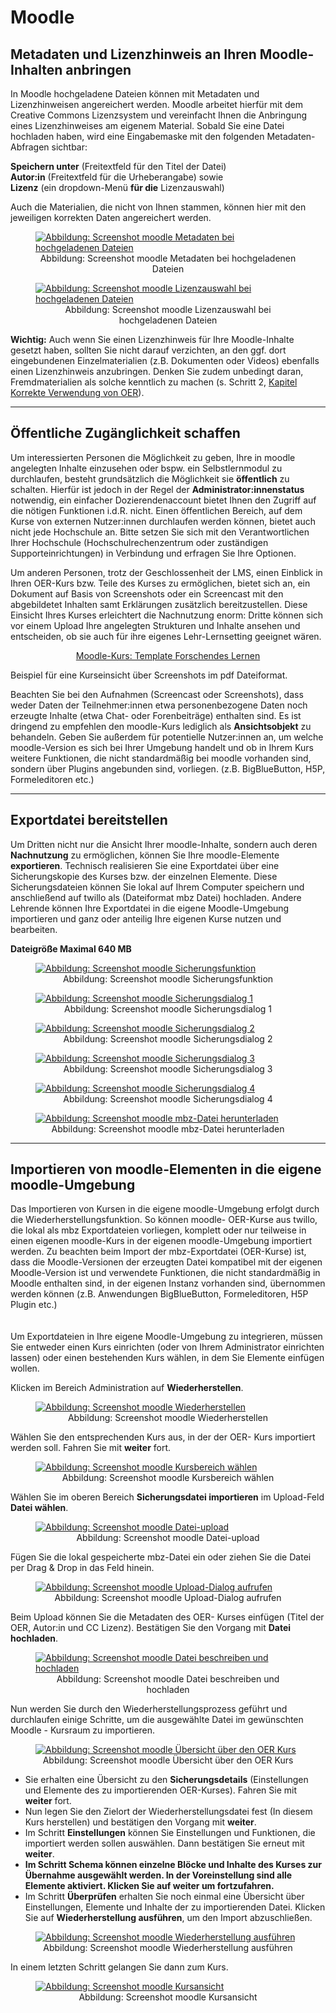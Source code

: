 <h1>Moodle</h1>
<link rel="stylesheet" href="https://cdnjs.cloudflare.com/ajax/libs/font-awesome/4.7.0/css/font-awesome.min.css">

<h2>Metadaten und Lizenzhinweis an Ihren Moodle-Inhalten anbringen</h2>
In Moodle hochgeladene Dateien können mit Metadaten und Lizenzhinweisen angereichert werden. Moodle arbeitet hierfür mit dem Creative Commons Lizenzsystem und vereinfacht Ihnen die Anbringung eines Lizenzhinweises am eigenem Material. Sobald Sie eine Datei hochladen haben, wird eine Eingabemaske mit den folgenden Metadaten-Abfragen sichtbar:

<b>Speichern unter</b> (Freitextfeld für den Titel der Datei)<br>
<b>Autor:in</b> (Freitextfeld für die Urheberangabe) sowie<br>
<b>Lizenz</b> (ein dropdown-Menü <b>für die</b> Lizenzauswahl)<br>

Auch die Materialien, die nicht von Ihnen stammen, können hier mit den jeweiligen korrekten Daten angereichert werden.

<figure style="align:middle;">
  <a href="images/Metadaten moodle.svg" target="_blank"><img src="images/Metadaten moodle.svg" alt="Abbildung: Screenshot moodle Metadaten bei hochgeladenen Dateien" title="Abbildung: Screenshot moodle Metadaten bei hochgeladenen Dateien"/></a>
  <figcaption style="text-align:center;font-size:14px;">Abbildung: Screenshot moodle Metadaten bei hochgeladenen Dateien</figcaption>
</figure>

<figure style="align:middle;">
  <a href="images/lizenzhinweis moodle.svg" target="_blank"><img src="images/lizenzhinweis moodle.svg" alt="Abbildung: Screenshot moodle Lizenzauswahl bei hochgeladenen Dateien" title="Abbildung: Screenshot moodle Lizenzauswahl bei hochgeladenen Dateien"/></a>
  <figcaption style="text-align:center;font-size:14px;">Abbildung: Screenshot moodle Lizenzauswahl bei hochgeladenen Dateien</figcaption>
</figure>

<div class="warningbox">
  <p>
    <i class="fa fa-lightbulb-o fa-lg"></i> <b>Wichtig:</b> Auch wenn Sie einen Lizenzhinweis für Ihre Moodle-Inhalte gesetzt haben, sollten Sie nicht darauf verzichten, an den ggf. dort eingebundenen Einzelmaterialien (z.B. Dokumenten oder Videos) ebenfalls einen Lizenzhinweis anzubringen. Denken Sie zudem unbedingt daran, Fremdmaterialien als solche kenntlich zu machen (s. Schritt 2, <a aria-describedby="Link zum Kapitel Korrekte Verwendung von OER" href="./#/step2.md#korrekteVerwendung">Kapitel Korrekte Verwendung von OER</a>).
  </p>
</div>

---
<h2>Öffentliche Zugänglichkeit schaffen</h2>
Um interessierten Personen die Möglichkeit zu geben, Ihre in moodle angelegten Inhalte einzusehen oder bspw. ein Selbstlernmodul zu durchlaufen, besteht grundsätzlich die Möglichkeit sie <b>öffentlich</b> zu schalten. Hierfür ist jedoch in der Regel der <b>Administrator:innenstatus</b> notwendig, ein einfacher Dozierendenaccount bietet Ihnen den Zugriff auf die nötigen Funktionen i.d.R. nicht. Einen öffentlichen Bereich, auf dem Kurse von externen Nutzer:innen durchlaufen werden können, bietet auch nicht jede Hochschule an. Bitte setzen Sie sich mit den Verantwortlichen Ihrer Hochschule (Hochschulrechenzentrum oder zuständigen Supporteinrichtungen) in Verbindung und erfragen Sie Ihre Optionen. 

Um anderen Personen, trotz der Geschlossenheit der LMS, einen Einblick in Ihren OER-Kurs bzw. Teile des Kurses zu ermöglichen, bietet sich an, ein Dokument auf Basis von Screenshots oder ein Screencast mit den abgebildetet Inhalten samt Erklärungen zusätzlich bereitzustellen. Diese Einsicht Ihres Kurses erleichtert die Nachnutzung enorm: Dritte können sich vor einem Upload Ihre angelegten Strukturen und Inhalte ansehen und entscheiden, ob sie auch für ihre eigenes Lehr-Lernsetting geeignet wären.

<center>
  <a aria-describedby="Moodle-Kurs Template Forschendes Lernen - PDF download" href="documents/Kurseinsicht Forschendes Lernen_Moodleumgebung.pdf">Moodle-Kurs: Template Forschendes Lernen</a>
</center>

Beispiel für eine Kurseinsicht über Screenshots im pdf Dateiformat.

Beachten Sie bei den Aufnahmen (Screencast oder Screenshots), dass weder Daten der Teilnehmer:innen etwa personenbezogene Daten noch erzeugte Inhalte (etwa Chat- oder Forenbeiträge) enthalten sind. Es ist dringend zu empfehlen den moodle-Kurs lediglich als <b>Ansichtsobjekt</b> zu behandeln. Geben Sie außerdem für potentielle Nutzer:innen an, um welche moodle-Version es sich bei Ihrer Umgebung handelt und ob in Ihrem Kurs weitere Funktionen, die nicht standardmäßig bei moodle vorhanden sind, sondern über Plugins angebunden sind, vorliegen. (z.B. BigBlueButton, H5P,  Formeleditoren etc.)

---
<h2>Exportdatei bereitstellen</h2>
  Um Dritten nicht nur die Ansicht Ihrer moodle-Inhalte, sondern auch deren <b>Nachnutzung</b> zu ermöglichen, können Sie Ihre moodle-Elemente <b>exportieren</b>. Technisch realisieren Sie eine Exportdatei über eine Sicherungskopie des Kurses bzw. der einzelnen Elemente. Diese Sicherungsdateien können Sie lokal auf Ihrem Computer speichern und anschließend auf twillo als (Dateiformat mbz Datei) hochladen. Andere Lehrende können Ihre Exportdatei in die eigene Moodle-Umgebung importieren und ganz oder anteilig Ihre eigenen Kurse nutzen und bearbeiten.

<b>Dateigröße Maximal 640 MB</b>

<figure style="align:middle;">
  <a href="images/moodle_Sicherung.svg" target="_blank"><img src="images/moodle_Sicherung.svg" alt="Abbildung: Screenshot moodle Sicherungsfunktion" title="Abbildung: Screenshot moodle Sicherungsfunktion"/></a>
  <figcaption style="text-align:center;font-size:14px;">Abbildung: Screenshot moodle Sicherungsfunktion</figcaption>
</figure>

<figure style="align:middle;">
  <a href="images/moodle_Sicherung_Einstellungen1.svg" target="_blank"><img src="images/moodle_Sicherung_Einstellungen1.svg" alt="Abbildung: Screenshot moodle Sicherungsdialog 1" title="Abbildung: Screenshot moodle Sicherungsdialog 1"/></a>
  <figcaption style="text-align:center;font-size:14px;">Abbildung: Screenshot moodle Sicherungsdialog 1</figcaption>
</figure>

<figure style="align:middle;">
  <a href="images/moodle_Sicherung_Einstellungen2.svg" target="_blank"><img src="images/moodle_Sicherung_Einstellungen2.svg" alt="Abbildung: Screenshot moodle Sicherungsdialog 2" title="Abbildung: Screenshot moodle Sicherungsdialog 2"/></a></a>
  <figcaption style="text-align:center;font-size:14px;">Abbildung: Screenshot moodle Sicherungsdialog 2</figcaption>
</figure>

<figure style="align:middle;">
  <a href="images/moodle_Sicherung_Kontrollieren3.svg" target="_blank"><img src="images/moodle_Sicherung_Kontrollieren3.svg" alt="Abbildung: Screenshot moodle Sicherungsdialog 3" title="Abbildung: Screenshot moodle Sicherungsdialog 3"/></a>
  <figcaption style="text-align:center;font-size:14px;">Abbildung: Screenshot moodle Sicherungsdialog 3</figcaption>
</figure>

<figure style="align:middle;">
  <a href="images/moodle_Sicherung_Fertigstellen5.svg" target="_blank"><img src="images/moodle_Sicherung_Fertigstellen5.svg" alt="Abbildung: Screenshot moodle Sicherungsdialog 4" title="Abbildung: Screenshot moodle Sicherungsdialog 4"/></a>
  <figcaption style="text-align:center;font-size:14px;">Abbildung: Screenshot moodle Sicherungsdialog 4</figcaption>
</figure>

<figure style="align:middle;">
  <a href="images/moodle_Sicherung_Datei6.svg" target="_blank"><img src="images/moodle_Sicherung_Datei6.svg" alt="Abbildung: Screenshot moodle mbz-Datei herunterladen" title="Abbildung: Screenshot moodle mbz-Datei herunterladen"/></a>
  <figcaption style="text-align:center;font-size:14px;">Abbildung: Screenshot moodle mbz-Datei herunterladen</figcaption>
</figure>

---
<h2>Importieren von moodle-Elementen in die eigene moodle-Umgebung</h2>
Das Importieren von Kursen in die eigene moodle-Umgebung erfolgt durch die Wiederherstellungsfunktion. So können moodle- OER-Kurse aus twillo, die lokal als mbz Exportdateien vorliegen, komplett oder nur teilweise in einen eigenen moodle-Kurs in der eigenen moodle-Umgebung importiert werden. Zu beachten beim Import der mbz-Exportdatei (OER-Kurse) ist, dass die Moodle-Versionen der erzeugten Datei kompatibel mit der eigenen Moodle-Version ist und verwendete Funktionen, die nicht standardmäßig in Moodle enthalten sind, in der eigenen Instanz vorhanden sind, übernommen werden können (z.B. Anwendungen BigBlueButton, Formeleditoren, H5P Plugin etc.)
<br><br><br>
Um Exportdateien in Ihre eigene Moodle-Umgebung zu integrieren, müssen Sie entweder einen Kurs einrichten (oder von Ihrem Administrator einrichten lassen) oder einen bestehenden Kurs wählen, in dem Sie Elemente einfügen wollen.

Klicken im Bereich Administration auf <b>Wiederherstellen</b>.

<figure style="align:middle;">
  <a href="images/moodle_import.svg" target="_blank"><img src="images/moodle_import.svg" alt="Abbildung: Screenshot moodle Wiederherstellen" title="Abbildung: Screenshot moodle Wiederherstellen"/></a>
  <figcaption style="text-align:center;font-size:14px;">Abbildung: Screenshot moodle Wiederherstellen</figcaption>
</figure>

Wählen Sie den entsprechenden Kurs aus, in der der OER- Kurs importiert werden soll. Fahren Sie mit <b>weiter</b> fort.
  
<figure style="align:middle;">
  <a href="images/moodle_import2.svg" target="_blank"><img src="images/moodle_import2.svg" alt="Abbildung: Screenshot moodle Kursbereich wählen" title="Abbildung: Screenshot moodle Kursbereich wählen"/></a>
  <figcaption style="text-align:center;font-size:14px;">Abbildung: Screenshot moodle Kursbereich wählen</figcaption>
</figure>

Wählen Sie im oberen Bereich <b>Sicherungsdatei importieren</b> im Upload-Feld <b>Datei wählen</b>. 
  
<figure style="align:middle;">
  <a href="images/moodle_import3.svg" target="_blank"><img src="images/moodle_import3.svg" alt="Abbildung: Screenshot moodle Datei-upload" title="Abbildung: Screenshot moodle Datei-upload"/></a>
  <figcaption style="text-align:center;font-size:14px;">Abbildung: Screenshot moodle Datei-upload</figcaption>
</figure>

Fügen Sie die lokal gespeicherte mbz-Datei ein oder ziehen Sie die Datei per Drag & Drop in das Feld hinein.

<figure style="align:middle;">
  <a href="images/moodle_import4.svg" target="_blank"><img src="images/moodle_import4.svg" alt="Abbildung: Screenshot moodle Upload-Dialog aufrufen" title="Abbildung: Screenshot moodle Upload-Dialog aufrufen"/></a>
  <figcaption style="text-align:center;font-size:14px;">Abbildung: Screenshot moodle Upload-Dialog aufrufen</figcaption>
</figure>

Beim Upload können Sie die Metadaten des OER- Kurses einfügen (Titel der OER, Autor:in und CC Lizenz). Bestätigen Sie den Vorgang mit <b>Datei hochladen</b>.

<figure style="align:middle;">
  <a href="images/moodle_import5.svg" target="_blank"><img src="images/moodle_import5.svg" alt="Abbildung: Screenshot moodle Datei beschreiben und hochladen" title="Abbildung: Screenshot moodle Datei beschreiben und hochladen"/></a>
  <figcaption style="text-align:center;font-size:14px;">Abbildung: Screenshot moodle Datei beschreiben und hochladen</figcaption>
</figure>

Nun werden Sie durch den Wiederherstellungsprozess geführt und durchlaufen einige Schritte, um die ausgewählte Datei im gewünschten Moodle - Kursraum zu importieren.

<figure style="align:middle;">
  <a href="images/moodle_import6.svg" target="_blank"><img src="images/moodle_import6.svg" alt="Abbildung: Screenshot moodle Übersicht über den OER Kurs" title="Abbildung: Screenshot moodle Übersicht über den OER Kurs"/></a>
  <figcaption style="text-align:center;font-size:14px;">Abbildung: Screenshot moodle Übersicht über den OER Kurs</figcaption>
</figure>

<ul>
  <li>Sie erhalten eine Übersicht zu den <b>Sicherungsdetails</b> (Einstellungen und Elemente des zu importierenden OER-Kurses). Fahren Sie mit <b>weiter</b> fort.
</li>
  <li>Nun legen Sie den Zielort der Wiederherstellungsdatei fest (In diesem Kurs herstellen) und bestätigen den Vorgang mit <b>weiter</b>.
</li>
  <li>Im Schritt <b>Einstellungen</b> können Sie Einstellungen und Funktionen, die importiert werden sollen auswählen. Dann bestätigen Sie erneut mit <b>weiter</b>.
</li>
  <li><b>Im Schritt Schema können einzelne Blöcke und Inhalte des Kurses zur Übernahme ausgewählt werden. In der Voreinstellung sind alle Elemente aktiviert. Klicken Sie auf weiter um fortzufahren.
</b></li>
  <li>Im Schritt <b>Überprüfen</b> erhalten Sie noch einmal eine Übersicht über Einstellungen, Elemente und Inhalte der zu importierenden Datei. Klicken Sie auf <b>Wiederherstellung ausführen</b>, um den Import abzuschließen.
</li>
</ul>

<figure style="align:middle;">
  <a href="images/moodle_import10.svg" target="_blank"><img src="images/moodle_import10.svg" alt="Abbildung: Screenshot moodle Wiederherstellung ausführen" title="Abbildung: Screenshot moodle Wiederherstellung ausführen"/></a>
  <figcaption style="text-align:center;font-size:14px;">Abbildung: Screenshot moodle Wiederherstellung ausführen</figcaption>
</figure>

In einem letzten Schritt gelangen Sie dann zum Kurs.

<figure style="align:middle;">
  <a href="images/moodle_import11.svg" target="_blank"><img src="images/moodle_import11.svg" alt="Abbildung: Screenshot moodle Kursansicht" title="Abbildung: Screenshot moodle Kursansicht"/></a>
  <figcaption style="text-align:center;font-size:14px;">Abbildung: Screenshot moodle Kursansicht</figcaption>
</figure>
